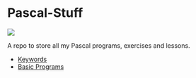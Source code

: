 # Pascal-Stuff

![](https://alefragnani.gallerycdn.vsassets.io/extensions/alefragnani/pascal/9.5.0/1648504105451/Microsoft.VisualStudio.Services.Icons.Default)

A repo to store all my Pascal programs, exercises and lessons.

- [Keywords](./Lessons/Keywords.md)
- [Basic Programs](./Basic-Programs/)
